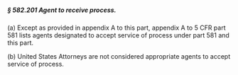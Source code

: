 ##### § 582.201 Agent to receive process. #####

(a) Except as provided in appendix A to this part, appendix A to 5 CFR part 581 lists agents designated to accept service of process under part 581 and this part.

(b) United States Attorneys are not considered appropriate agents to accept service of process.
